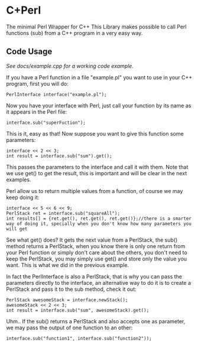 C+Perl
======

The minimal Perl Wrapper for C++
This Library makes possible to call Perl functions (sub) from a C++ program in a very easy way.

Code Usage 
----------
*See docs/example.cpp for a working code example.*

If you have a Perl function in a file "example.pl" you want to use in your C++ program, first you will do:

	PerlInterface interface("example.pl");

Now you have your interface with Perl, just call your function by its name as it appears in the Perl file:

	interface.sub("superFuction");

This is it, easy as that!
Now suppose you want to give this function some parameters:

	interface << 2 << 3;
	int result = interface.sub("sum").get();

This passes the parameters to the interface and call it with them. Note that we use get() to get the result, this is important and will be clear in the next examples.

Perl allow us to return multiple values from a function, of course we may keep doing it:

	interface << 5 << 6 << 9;
	PerlStack ret = interface.sub("squareAll");
	int results[] = {ret.get(), ret.get(), ret.get()};//there is a smarter way of doing it, specially when you don't know how many parameters you will get

See what get() does? It gets the next value from a PerlStack, the sub() method returns a PerlStack, when you know there is only one return from your Perl function or simply don't care about the others, you don't need to keep the PerlStack, you may simply use get() and store only the value you want. This is what we did in the previous example.

In fact the PerlInterface is also a PerlStack, that is why you can pass the parameters directly to the interface, an alternative way to do it is to create a PerlStack and pass it to the sub method, check it out:

	PerlStack awesomeStack = interface.newStack();
	awesomeStack << 2 << 3;
	int result = interface.sub("sum", awesomeStack).get();

Uhm.. If the sub() returns a PerlStack and also accepts one as parameter, we may pass the output of one function to an other:

	interface.sub("function1", interface.sub("function2"));



	


